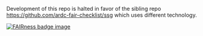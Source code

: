 Development of this repo is halted in favor of the sibling repo https://github.com/ardc-fair-checklist/ssg which uses different technology.

[![FAIRness badge image](https://ardc-fair-checklist.github.io/spa/badge.svg)](https://ardc-fair-checklist.github.io/spa/#/software?v=0.1&f=000000&a=0000&i=00&r=000000)
